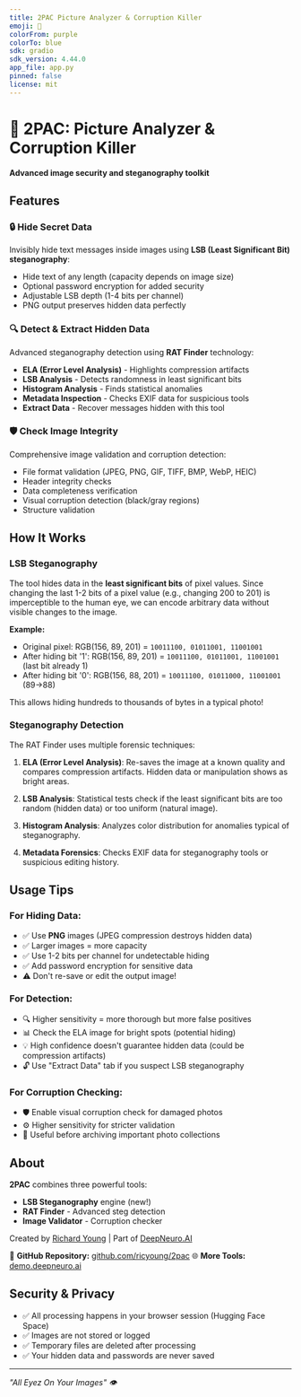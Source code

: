 ```yaml
---
title: 2PAC Picture Analyzer & Corruption Killer
emoji: 🔫
colorFrom: purple
colorTo: blue
sdk: gradio
sdk_version: 4.44.0
app_file: app.py
pinned: false
license: mit
---
```


# 🔫 2PAC: Picture Analyzer & Corruption Killer

**Advanced image security and steganography toolkit**

## Features

### 🔒 Hide Secret Data
Invisibly hide text messages inside images using **LSB (Least Significant Bit) steganography**:
- Hide text of any length (capacity depends on image size)
- Optional password encryption for added security
- Adjustable LSB depth (1-4 bits per channel)
- PNG output preserves hidden data perfectly

### 🔍 Detect & Extract Hidden Data
Advanced steganography detection using **RAT Finder** technology:
- **ELA (Error Level Analysis)** - Highlights compression artifacts
- **LSB Analysis** - Detects randomness in least significant bits
- **Histogram Analysis** - Finds statistical anomalies
- **Metadata Inspection** - Checks EXIF data for suspicious tools
- **Extract Data** - Recover messages hidden with this tool

### 🛡️ Check Image Integrity
Comprehensive image validation and corruption detection:
- File format validation (JPEG, PNG, GIF, TIFF, BMP, WebP, HEIC)
- Header integrity checks
- Data completeness verification
- Visual corruption detection (black/gray regions)
- Structure validation

## How It Works

### LSB Steganography
The tool hides data in the **least significant bits** of pixel values. Since changing the last 1-2 bits of a pixel value (e.g., changing 200 to 201) is imperceptible to the human eye, we can encode arbitrary data without visible changes to the image.

**Example:**
- Original pixel: RGB(156, 89, 201) = `10011100, 01011001, 11001001`
- After hiding bit '1': RGB(156, 89, 201) = `10011100, 01011001, 11001001` (last bit already 1)
- After hiding bit '0': RGB(156, 88, 201) = `10011100, 01011000, 11001001` (89→88)

This allows hiding hundreds to thousands of bytes in a typical photo!

### Steganography Detection
The RAT Finder uses multiple forensic techniques:

1. **ELA (Error Level Analysis)**: Re-saves the image at a known quality and compares compression artifacts. Hidden data or manipulation shows as bright areas.

2. **LSB Analysis**: Statistical tests check if the least significant bits are too random (hidden data) or too uniform (natural image).

3. **Histogram Analysis**: Analyzes color distribution for anomalies typical of steganography.

4. **Metadata Forensics**: Checks EXIF data for steganography tools or suspicious editing history.

## Usage Tips

### For Hiding Data:
- ✅ Use **PNG** images (JPEG compression destroys hidden data)
- ✅ Larger images = more capacity
- ✅ Use 1-2 bits per channel for undetectable hiding
- ✅ Add password encryption for sensitive data
- ⚠️ Don't re-save or edit the output image!

### For Detection:
- 🔍 Higher sensitivity = more thorough but more false positives
- 📊 Check the ELA image for bright spots (potential hiding)
- 💡 High confidence doesn't guarantee hidden data (could be compression artifacts)
- 🔓 Use "Extract Data" tab if you suspect LSB steganography

### For Corruption Checking:
- 🛡️ Enable visual corruption check for damaged photos
- ⚙️ Higher sensitivity for stricter validation
- 📁 Useful before archiving important photo collections

## About

**2PAC** combines three powerful tools:
- **LSB Steganography** engine (new!)
- **RAT Finder** - Advanced steg detection
- **Image Validator** - Corruption checker

Created by [Richard Young](https://github.com/ricyoung) | Part of [DeepNeuro.AI](https://deepneuro.ai)

🔗 **GitHub Repository:** [github.com/ricyoung/2pac](https://github.com/ricyoung/2pac)
🌐 **More Tools:** [demo.deepneuro.ai](https://demo.deepneuro.ai)

## Security & Privacy

- ✅ All processing happens in your browser session (Hugging Face Space)
- ✅ Images are not stored or logged
- ✅ Temporary files are deleted after processing
- ✅ Your hidden data and passwords are never saved

---

*"All Eyez On Your Images" 👁️*
